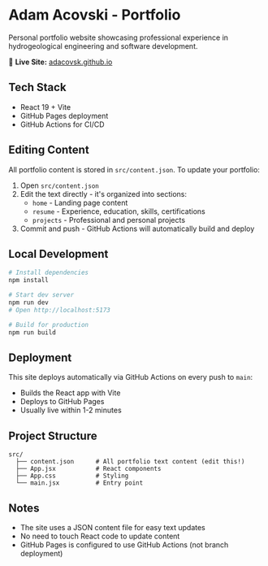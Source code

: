 # Adam Acovski - Portfolio

Personal portfolio website showcasing professional experience in hydrogeological engineering and software development.

🔗 **Live Site:** [adacovsk.github.io](https://adacovsk.github.io)

## Tech Stack

- React 19 + Vite
- GitHub Pages deployment
- GitHub Actions for CI/CD

## Editing Content

All portfolio content is stored in `src/content.json`. To update your portfolio:

1. Open `src/content.json`
2. Edit the text directly - it's organized into sections:
   - `home` - Landing page content
   - `resume` - Experience, education, skills, certifications
   - `projects` - Professional and personal projects
3. Commit and push - GitHub Actions will automatically build and deploy

## Local Development

```bash
# Install dependencies
npm install

# Start dev server
npm run dev
# Open http://localhost:5173

# Build for production
npm run build
```

## Deployment

This site deploys automatically via GitHub Actions on every push to `main`:
- Builds the React app with Vite
- Deploys to GitHub Pages
- Usually live within 1-2 minutes

## Project Structure

```
src/
  ├── content.json      # All portfolio text content (edit this!)
  ├── App.jsx           # React components
  ├── App.css           # Styling
  └── main.jsx          # Entry point
```

## Notes

- The site uses a JSON content file for easy text updates
- No need to touch React code to update content
- GitHub Pages is configured to use GitHub Actions (not branch deployment)
